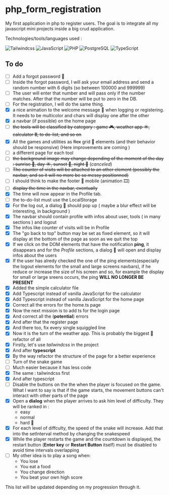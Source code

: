 # php_form_registration  

My first application in php to register users. The goal is to integrate all my javascript mini projects inside a big crud application.  

Technologies/tools/languages used :  

![Tailwindcss](https://img.shields.io/badge/Tailwind_CSS-38B2AC?style=for-the-badge&logo=tailwind-css&logoColor=white)
![JavaScript](https://img.shields.io/badge/JavaScript-323330?style=for-the-badge&logo=javascript&logoColor=F7DF1E)
![PHP](https://img.shields.io/badge/PHP-777BB4?style=for-the-badge&logo=php&logoColor=white)
![PostgreSQL](https://img.shields.io/badge/PostgreSQL-316192?style=for-the-badge&logo=postgresql&logoColor=white)
![TypeScript](https://img.shields.io/badge/TypeScript-007ACC?style=for-the-badge&logo=typescript&logoColor=white)  

## To do  

- [ ] Add a forgot password 🔑
- [ ] Inside the forgot password, I will ask your email address and send a random number with 6 digits (so between 100000 and 999999)
- [ ] The user will enter that number and will pass only if the number matches. After that the number will be put to zero in the DB.
- [ ] For the registration, I will do the same thing.
- [x] a nice animation to the welcome message 👋 when logging or registering. It needs to be multicolor and chars will display one after the other
- [x] a navbar (if possible) on the home page
- [ ] ~~the tools will be classified by category : game 🎮, weather app ☀, calculator 🖩, to do-list, and so on~~
- [x] All the games and utilities as ~~flex~~ grid 💪 elements (and their behavior should be responsive) (Here improvements are coming )
- [ ] a different page for each tool
- [ ] ~~the background image may change depending of the moment of the day : sunrise 🌅, day ☀, sunset 🌇, night 🌙~~ (*canceled*)
- [ ] ~~The counter of visits will be attached to an other element (possibly the navbar, and so it will no more be so messy positionned)~~
- [ ] I should think to make the footer 🦶 mobile (animation 🎞)
- [ ]  ~~display the time in the navbar, eventually~~
- [x]  The time will now appear in the Profile tab.
- [ ] the to-do-list must use the LocalStorage
- [x] For the log out, a dialog 💬 should pop up ( maybe a blur effect will be interesting, in background )
- [x] The navbar should contain profile with infos about user, tools ( in many sections ) and logout
- [x] The infos like counter of visits will be in Profile
- [x] The "go back to top" button may be set as fixed element, so it will display at the bottom of the page as soon as we quit the top  
- [x] If we click on the DOM elements that have the notification **ping**, it disappears and for the *Profile* sections, a dialog 💬 will open and display infos about the users  
- [x] If the user has alredy checked the one of the ping elements(especially the logout elements for the small and large screens navbars), if he reduce or increase the size of his screen and so, for example the display for small or large sreens occurs, the ping **WILL NO LONGER BE PRESENT**  
- [x] Added the simple calculator file  
- [x] Add Typescript instead of vanilla JavaScript for the calculator
- [x] Add Typescript instead of vanilla JavaScript for the home page
- [x] Correct all the errors for the home.ts page
- [x] Now the next mission is to add ts for the login page
- [x] And correct all the (**potential**)  errors
- [x] And after that the register page
- [x] And there too, fix every single squiggled line
- [x] Now it is the turn of the weather app. This is probably the biggest 💪 refactor of all
- [x] Firstly, let's use *tailwindcss* in the project
- [x] And after **typescript**
- [x] By the way refactor the structure of the page for a better experience
- [ ] Turn of the snake game
- [ ] Much easier because it has less code
- [x] The same : tailwindcss first
- [x] And after typescript
- [ ] Disable the buttons on the the when the player is focused on the game. What I want to say is that if the game starts, the movement buttons can't interact with other parts of the page
- [x] Open a **dialog** when the player arrives to ask him level of difficulty. They will be ranked in :  
  - easy
  - normal
  - hard 💪
- [x] For each level of diffculty, the speed of the snake will increase. Add that into the setInterval method by changing the snakespeed
- [x] While the player restarts the game and the countdown is displayed, the restart button (**Enter key** or **Restart Button** itself) must be disabled to avoid time intervals overlapping
- [ ] My other idea is to play a song when:
  - You lose
  - You eat a food
  - You change direction
  - You beat your own high score

This list will be updated depending on my progression through it.
